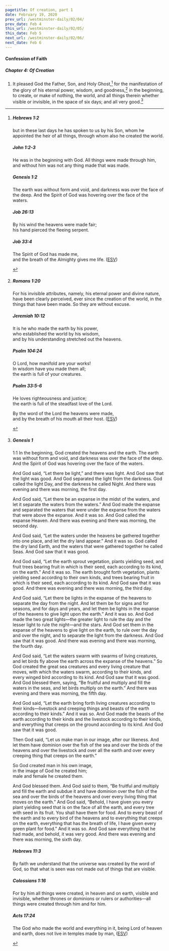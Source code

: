 ```yaml
---
pagetitle: Of creation, part 1
date: February 19, 2020
prev_url: /westminster-daily/02/04/
prev_date: Feb 4
this_url: /westminster-daily/02/05/
this_date: Feb 5
next_url: /westminster-daily/02/06/
next_date: Feb 6
---
```


#### Confession of Faith

##### Chapter 4: Of Creation

1. It pleased God the Father, Son, and Holy Ghost,[^fnref:wcf1] for the manifestation of the glory of his eternal power, wisdom, and goodness,[^fnref:wcf2] in the beginning, to create, or make of nothing, the world, and all things therein whether visible or invisible, in the space of six days; and all very good.[^fnref:wcf3]

[^fnref:wcf1]: <div class="esv"><h5>Hebrews 1:2</h5> <div class="esv-text"><p id="p58001002.01-1">but in these last days he has spoken to us by his Son, whom he appointed the heir of all things, through whom also he created the world.</p> </div><h5>John 1:2-3</h5> <div class="esv-text"><p id="p43001002.01-2">He was in the beginning with God. All things were made through him, and without him was not any thing made that was made.</p> </div><h5>Genesis 1:2</h5> <div class="esv-text"><p id="p01001002.01-3">The earth was without form and void, and darkness was over the face of the deep. And the Spirit of God was hovering over the face of the waters.</p> </div><h5>Job 26:13</h5> <div class="esv-text"><div class="block-indent"> <p class="line-group" id="p18026013.01-4">By his wind the heavens were made fair;<br /> <span class="indent"></span>his hand pierced the fleeing serpent.</p> </div> </div><h5>Job 33:4</h5> <div class="esv-text"><div class="block-indent"> <p class="line-group" id="p18033004.01-5">The Spirit of God has made me,<br /> <span class="indent"></span>and the breath of the Almighty gives me life.  (<a href="http://www.esv.org" class="copyright">ESV</a>)</p> </div> </div> </div>

[^fnref:wcf2]: <div class="esv"><h5>Romans 1:20</h5> <div class="esv-text"><p id="p45001020.01-1">For his invisible attributes, namely, his eternal power and divine nature, have been clearly perceived, ever since the creation of the world, in the things that have been made. So they are without excuse.</p> </div><h5>Jeremiah 10:12</h5> <div class="esv-text"><div class="block-indent"> <p class="line-group" id="p24010012.01-2">It is he who made the earth by his power,<br /> <span class="indent"></span>who established the world by his wisdom,<br /> <span class="indent"></span>and by his understanding stretched out the heavens.</p> </div> </div><h5>Psalm 104:24</h5> <div class="esv-text"><div class="block-indent"> <p class="line-group" id="p19104024.01-3">O <span class="small-caps">Lord</span>, how manifold are your works!<br /> <span class="indent"></span>In wisdom have you made them all;<br /> <span class="indent"></span>the earth is full of your creatures.</p> </div> </div><h5>Psalm 33:5-6</h5> <div class="esv-text"><div class="block-indent"> <p class="line-group" id="p19033005.01-4">He loves righteousness and justice;<br /> <span class="indent"></span>the earth is full of the steadfast love of the <span class="small-caps">Lord</span>.</p>  <p class="line-group" id="p19033006.01-4">By the word of the <span class="small-caps">Lord</span> the heavens were made,<br /> <span class="indent"></span>and by the breath of his mouth all their host.  (<a href="http://www.esv.org" class="copyright">ESV</a>)</p> </div> </div> </div>

[^fnref:wcf3]: <div class="esv"><h5>Genesis 1</h5> <div class="esv-text"> <p class="chapter-first" id="p01001001.06-1"><span class="chapter-num" id="v01001001-1">1:1&nbsp;</span>In the beginning, God created the heavens and the earth. The earth was without form and void, and darkness was over the face of the deep. And the Spirit of God was hovering over the face of the waters.</p>  <p id="p01001003.01-1">And God said, &#8220;Let there be light,&#8221; and there was light. And God saw that the light was good. And God separated the light from the darkness. God called the light Day, and the darkness he called Night. And there was evening and there was morning, the first day.</p>  <p id="p01001006.01-1">And God said, &#8220;Let there be an expanse in the midst of the waters, and let it separate the waters from the waters.&#8221; And God made the expanse and separated the waters that were under the expanse from the waters that were above the expanse. And it was so. And God called the expanse Heaven. And there was evening and there was morning, the second day.</p>  <p id="p01001009.01-1">And God said, &#8220;Let the waters under the heavens be gathered together into one place, and let the dry land appear.&#8221; And it was so. God called the dry land Earth, and the waters that were gathered together he called Seas. And God saw that it was good.</p>  <p id="p01001011.01-1">And God said, &#8220;Let the earth sprout vegetation, plants yielding seed, and fruit trees bearing fruit in which is their seed, each according to its kind, on the earth.&#8221; And it was so. The earth brought forth vegetation, plants yielding seed according to their own kinds, and trees bearing fruit in which is their seed, each according to its kind. And God saw that it was good. And there was evening and there was morning, the third day.</p>  <p id="p01001014.01-1">And God said, &#8220;Let there be lights in the expanse of the heavens to separate the day from the night. And let them be for signs and for seasons, and for days and years, and let them be lights in the expanse of the heavens to give light upon the earth.&#8221; And it was so. And God made the two great lights&#8212;the greater light to rule the day and the lesser light to rule the night&#8212;and the stars. And God set them in the expanse of the heavens to give light on the earth, to rule over the day and over the night, and to separate the light from the darkness. And God saw that it was good. And there was evening and there was morning, the fourth day.</p>  <p id="p01001020.01-1">And God said, &#8220;Let the waters swarm with swarms of living creatures, and let birds fly above the earth across the expanse of the heavens.&#8221; So God created the great sea creatures and every living creature that moves, with which the waters swarm, according to their kinds, and every winged bird according to its kind. And God saw that it was good. And God blessed them, saying, &#8220;Be fruitful and multiply and fill the waters in the seas, and let birds multiply on the earth.&#8221; And there was evening and there was morning, the fifth day.</p>  <p id="p01001024.01-1">And God said, &#8220;Let the earth bring forth living creatures according to their kinds&#8212;livestock and creeping things and beasts of the earth according to their kinds.&#8221; And it was so. And God made the beasts of the earth according to their kinds and the livestock according to their kinds, and everything that creeps on the ground according to its kind. And God saw that it was good.</p>  <p id="p01001026.01-1">Then God said, &#8220;Let us make man in our image, after our likeness. And let them have dominion over the fish of the sea and over the birds of the heavens and over the livestock and over all the earth and over every creeping thing that creeps on the earth.&#8221;</p>  <div class="block-indent"> <p class="line-group" id="p01001027.01-1">So God created man in his own image,<br /> <span class="indent"></span>in the image of God he created him;<br /> <span class="indent"></span>male and female he created them.</p> </div>  <p id="p01001028.01-1">And God blessed them. And God said to them, &#8220;Be fruitful and multiply and fill the earth and subdue it and have dominion over the fish of the sea and over the birds of the heavens and over every living thing that moves on the earth.&#8221; And God said, &#8220;Behold, I have given you every plant yielding seed that is on the face of all the earth, and every tree with seed in its fruit. You shall have them for food. And to every beast of the earth and to every bird of the heavens and to everything that creeps on the earth, everything that has the breath of life, I have given every green plant for food.&#8221; And it was so. And God saw everything that he had made, and behold, it was very good. And there was evening and there was morning, the sixth day.</p> </div><h5>Hebrews 11:3</h5> <div class="esv-text"><p id="p58011003.01-2">By faith we understand that the universe was created by the word of God, so that what is seen was not made out of things that are visible.</p> </div><h5>Colossians 1:16</h5> <div class="esv-text"><p id="p51001016.01-3">For by him all things were created, in heaven and on earth, visible and invisible, whether thrones or dominions or rulers or authorities&#8212;all things were created through him and for him.</p> </div><h5>Acts 17:24</h5> <div class="esv-text"><p id="p44017024.01-4">The God who made the world and everything in it, being Lord of heaven and earth, does not live in temples made by man,  (<a href="http://www.esv.org" class="copyright">ESV</a>)</p> </div> </div>

